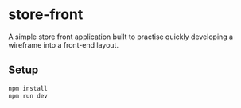 # store-front

A simple store front application built to practise quickly developing a wireframe into a front-end layout. 

## Setup

```sh
npm install
npm run dev
```
